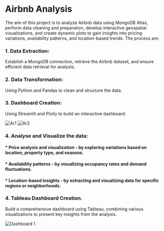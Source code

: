 # Airbnb Analysis
The aim of this project is to analyze Airbnb data using MongoDB Atlas, perform data cleaning and preparation, develop interactive geospatial visualizations, and create dynamic plots to gain insights into pricing variations, availability patterns, and location-based trends. The process are:

### 1. Data Extraction:
Establish a MongoDB connection, retrieve the Airbnb dataset, and ensure efficient data retrieval for analysis.

### 2. Data Transformation:
Using Python and Pandas to clean and structure the data.

### 3. Dashboard Creation:
Using Streamlit and Plotly to build an interactive dashboard. 

![Ar1](https://github.com/Jerome-12/Airbnb/assets/140602821/b307100c-e7fd-4b09-a789-896465c71185)
![Ar2](https://github.com/Jerome-12/Airbnb/assets/140602821/d71416c1-f996-4d7e-bab6-b8ec3f94a52e)

### 4. Analyse and Visualize the data:
   #### * Price analysis and visualization - by exploring variations based on location, property type, and seasons.
   #### * Availability patterns - by visualizing occupancy rates and demand fluctuations.
   #### * Location-based insights - by extracting and visualizing data for specific regions or neighborhoods.

### 4. Tableau Dashboard Creation.
Build a comprehensive dashboard using Tableau, combining various visualizations to present key insights from the analysis.

![Dashboard 1](https://github.com/Jerome-12/Airbnb/assets/140602821/487a9954-d0e0-4e5e-b7c7-40b2ef7458f5)
